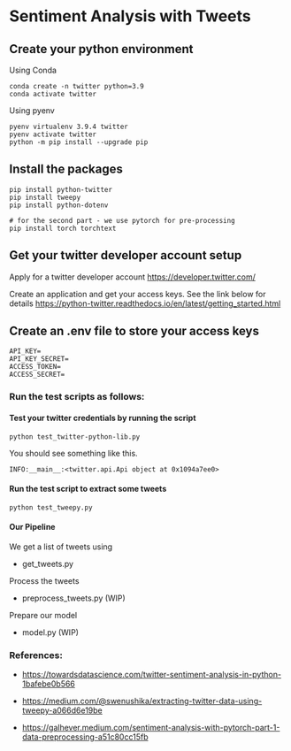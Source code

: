 # Sentiment Analysis with Tweets

## Create your python environment

Using Conda
```
conda create -n twitter python=3.9
conda activate twitter
```

Using pyenv
```
pyenv virtualenv 3.9.4 twitter
pyenv activate twitter
python -m pip install --upgrade pip
```

## Install the packages
```
pip install python-twitter
pip install tweepy
pip install python-dotenv

# for the second part - we use pytorch for pre-processing
pip install torch torchtext
```

## Get your twitter developer account setup 
Apply for a twitter developer account https://developer.twitter.com/

Create an application and get your access keys.
See the link below for details
https://python-twitter.readthedocs.io/en/latest/getting_started.html


## Create an .env file to store your access keys
```
API_KEY= 
API_KEY_SECRET= 
ACCESS_TOKEN= 
ACCESS_SECRET= 
```

### Run the test scripts as follows:

#### Test your twitter credentials by running the script
```
python test_twitter-python-lib.py
```
You should see something like this.
```
INFO:__main__:<twitter.api.Api object at 0x1094a7ee0>
```

#### Run the test script to extract some tweets 
```
python test_tweepy.py
```


#### Our Pipeline

We get a list of tweets using 
- get_tweets.py 

Process the tweets
 - preprocess_tweets.py (WIP)

Prepare our model 
 - model.py (WIP)




### References:
- https://towardsdatascience.com/twitter-sentiment-analysis-in-python-1bafebe0b566
- https://medium.com/@swenushika/extracting-twitter-data-using-tweepy-a066d6e19be

- https://galhever.medium.com/sentiment-analysis-with-pytorch-part-1-data-preprocessing-a51c80cc15fb

